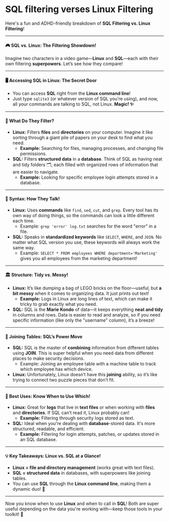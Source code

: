 # SQL filtering verses Linux Filtering

Here's a fun and ADHD-friendly breakdown of **SQL Filtering vs. Linux Filtering**!

***

#### **🎮 SQL vs. Linux: The Filtering Showdown!**

Imagine two characters in a video game—**Linux** and **SQL**—each with their own filtering **superpowers**. Let’s see how they compare!

***

#### **🖥️ Accessing SQL in Linux: The Secret Door**

* You can access **SQL** right from the **Linux command line**!
* Just type `sqlite3` (or whatever version of SQL you’re using), and now, all your commands are talking to SQL, not Linux. **Magic! ✨**

***

#### **🎯 What Do They Filter?**

* **Linux:** Filters **files** and **directories** on your computer. Imagine it like sorting through a giant pile of papers on your desk to find what you need.
  * **Example:** Searching for files, managing processes, and changing file permissions.
* **SQL:** Filters **structured data** in a **database**. Think of SQL as having neat and tidy folders 🗂️, each filled with organized rows of information that are easier to navigate.
  * **Example:** Looking for specific employee login attempts stored in a database.

***

#### **📝 Syntax: How They Talk!**

* **Linux:** Uses **commands** like `find`, `sed`, `cut`, and `grep`. Every tool has its own way of doing things, so the commands can look a little different each time.
  * Example: `grep 'error' log.txt` searches for the word "error" in a file.
* **SQL:** Speaks in **standardized keywords** like `SELECT`, `WHERE`, and `JOIN`. No matter what SQL version you use, these keywords will always work the same way.
  * Example: `SELECT * FROM employees WHERE department='Marketing'` gives you all employees from the marketing department!

***

#### **🏛️ Structure: Tidy vs. Messy!**

* **Linux:** It’s like dumping a bag of LEGO bricks on the floor—useful, but **a bit messy** when it comes to organizing data. It just prints out text!
  * **Example:** Logs in Linux are long lines of text, which can make it tricky to grab exactly what you need.
* **SQL:** SQL is the **Marie Kondo** of data—it keeps everything **neat and tidy** in columns and rows. Data is easier to read and analyze, so if you need specific information (like only the "username" column), it’s a breeze!

***

#### **🤝 Joining Tables: SQL’s Power Move**

* **SQL:** SQL is the master of **combining** information from different tables using **JOIN**. This is super helpful when you need data from different places to make security decisions.
  * Example: Joining an employee table with a machine table to track which employee has which device.
* **Linux:** Unfortunately, Linux doesn’t have this **joining** ability, so it’s like trying to connect two puzzle pieces that don’t fit.

***

#### **🔧 Best Uses: Know When to Use Which!**

* **Linux:** Great for **logs** that live in **text files** or when working with **files** and **directories**. If SQL can’t read it, Linux probably can!
  * **Example:** Filtering through security logs stored as text.
* **SQL:** Ideal when you're dealing with **database**-stored data. It's more structured, readable, and efficient.
  * **Example:** Filtering for login attempts, patches, or updates stored in an SQL database.

***

#### **💡 Key Takeaways: Linux vs. SQL at a Glance!**

* **Linux = file and directory management** (works great with text files).
* **SQL = structured data** in databases, with superpowers like joining tables.
* You can use **SQL** through the **Linux command line**, making them a dynamic duo! 💪

***

Now you know when to use **Linux** and when to call in **SQL**! Both are super useful depending on the data you're working with—keep those tools in your toolkit! 🎒
